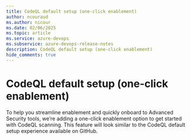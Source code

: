 ```yaml
---
title: CodeQL default setup (one-click enablement)
author: ncouraud
ms.author: nicour
ms.date: 02/06/2025
ms.topic: article
ms.service: azure-devops
ms.subservice: azure-devops-release-notes
description: CodeQL default setup (one-click enablement)
hide_comments: true
---
```


# CodeQL default setup (one-click enablement)

To help you streamline enablement and quickly onboard to Advanced Security tools, we’re adding a one-click enablement option to get started with CodeQL scanning. This feature will look similar to the CodeQL default setup experience available on GitHub. 